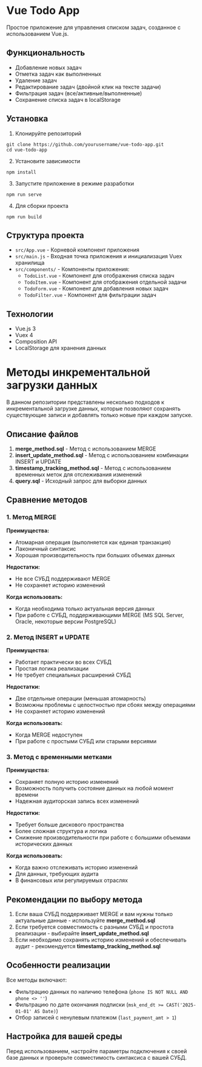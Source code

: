 # Vue Todo App

Простое приложение для управления списком задач, созданное с использованием Vue.js.

## Функциональность

- Добавление новых задач
- Отметка задач как выполненных
- Удаление задач
- Редактирование задач (двойной клик на тексте задачи)
- Фильтрация задач (все/активные/выполненные)
- Сохранение списка задач в localStorage

## Установка

1. Клонируйте репозиторий
```
git clone https://github.com/yourusername/vue-todo-app.git
cd vue-todo-app
```

2. Установите зависимости
```
npm install
```

3. Запустите приложение в режиме разработки
```
npm run serve
```

4. Для сборки проекта
```
npm run build
```

## Структура проекта

- `src/App.vue` - Корневой компонент приложения
- `src/main.js` - Входная точка приложения и инициализация Vuex хранилища
- `src/components/` - Компоненты приложения:
  - `TodoList.vue` - Компонент для отображения списка задач
  - `TodoItem.vue` - Компонент для отображения отдельной задачи
  - `TodoForm.vue` - Компонент для добавления новых задач
  - `TodoFilter.vue` - Компонент для фильтрации задач

## Технологии

- Vue.js 3
- Vuex 4
- Composition API
- LocalStorage для хранения данных 

# Методы инкрементальной загрузки данных

В данном репозитории представлены несколько подходов к инкрементальной загрузке данных, которые позволяют сохранять существующие записи и добавлять только новые при каждом запуске.

## Описание файлов

1. **merge_method.sql** - Метод с использованием MERGE
2. **insert_update_method.sql** - Метод с использованием комбинации INSERT и UPDATE
3. **timestamp_tracking_method.sql** - Метод с использованием временных меток для отслеживания изменений
4. **query.sql** - Исходный запрос для выборки данных

## Сравнение методов

### 1. Метод MERGE

**Преимущества:**
- Атомарная операция (выполняется как единая транзакция)
- Лаконичный синтаксис
- Хорошая производительность при больших объемах данных

**Недостатки:**
- Не все СУБД поддерживают MERGE
- Не сохраняет историю изменений

**Когда использовать:**
- Когда необходима только актуальная версия данных
- При работе с СУБД, поддерживающими MERGE (MS SQL Server, Oracle, некоторые версии PostgreSQL)

### 2. Метод INSERT и UPDATE

**Преимущества:**
- Работает практически во всех СУБД
- Простая логика реализации
- Не требует специальных расширений СУБД

**Недостатки:**
- Две отдельные операции (меньшая атомарность)
- Возможны проблемы с целостностью при сбоях между операциями
- Не сохраняет историю изменений

**Когда использовать:**
- Когда MERGE недоступен
- При работе с простыми СУБД или старыми версиями

### 3. Метод с временными метками

**Преимущества:**
- Сохраняет полную историю изменений
- Возможность получить состояние данных на любой момент времени
- Надежная аудиторская запись всех изменений

**Недостатки:**
- Требует больше дискового пространства
- Более сложная структура и логика
- Снижение производительности при работе с большими объемами исторических данных

**Когда использовать:**
- Когда важно отслеживать историю изменений
- Для данных, требующих аудита
- В финансовых или регулируемых отраслях

## Рекомендации по выбору метода

1. Если ваша СУБД поддерживает MERGE и вам нужны только актуальные данные - используйте **merge_method.sql**
2. Если требуется совместимость с разными СУБД и простота реализации - выбирайте **insert_update_method.sql**
3. Если необходимо сохранять историю изменений и обеспечивать аудит - рекомендуется **timestamp_tracking_method.sql**

## Особенности реализации

Все методы включают:
- Фильтрацию данных по наличию телефона (`phone IS NOT NULL AND phone <> ''`)
- Фильтрацию по дате окончания подписки (`msk_end_dt >= CAST('2025-01-01' AS Date)`)
- Отбор записей с ненулевым платежом (`last_payment_amt > 1`)

## Настройка для вашей среды

Перед использованием, настройте параметры подключения к своей базе данных и проверьте совместимость синтаксиса с вашей СУБД. 